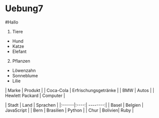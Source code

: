 Uebung7
=======
#Hallo
1. Tiere
 * Hund
 * Katze
 * Elefant
2. Pflanzen
 * Löwenzahn
 * Sonneblume
 * Lilie

| Marke | Produkt |
| Coca-Cola | Erfrischungsgetränke |
| BMW | Autos |
| Hewlett Packard | Computer |

| Stadt | Land | Sprachen | |:------|:----:| --------:| | Basel | Belgien | JavaScript | | Bern  | Brasilien |  Python | | Chur | Bolivien| Ruby | 
